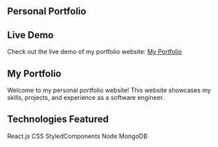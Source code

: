 ## Personal Portfolio

## Live Demo
Check out the live demo of my portfolio website: [My Portfolio](https://kalebsday.netlify.app/)

## My Portfolio
Welcome to my personal portfolio website! This website showcases my skills, projects, and experience as a software engineer.

## Technologies Featured
React.js
CSS
StyledComponents
Node
MongoDB
